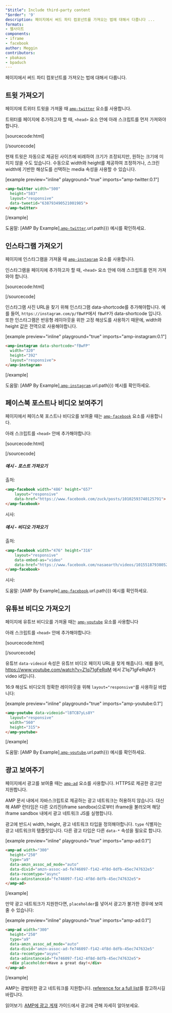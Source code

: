 ```yaml
---
"$title": Include third-party content
"$order": '9'
description: 페이지에서 써드 파티 컴포넌트를 가져오는 법에 대해서 다룹니다 ...
formats:
- 웹사이트
components:
- iframe
- facebook
author: Meggin
contributors:
- pbakaus
- bpaduch
---
```


페이지에서 써드 파티 컴포넌트를 가져오는 법에 대해서 다룹니다.

## 트윗 가져오기

페이지에 트위터 트윗을 가져올 때 [`amp-twitter`](../../../../documentation/components/reference/amp-twitter.md) 요소를 사용합니다.

트위터를 페이지에 추가하고자 할 때, `<head>` 요소 안에 아래 스크립트를 먼저 가져와야 합니다.

[sourcecode:html]
<script async custom-element="amp-twitter"
  src="https://cdn.ampproject.org/v0/amp-twitter-0.1.js"></script>
[/sourcecode]

현재 트윗은 자동으로 제공된 사이즈에 비례하여 크기가 조정되지만, 원하는 크기에 미치지 않을 수도 있습니다. 수동으로 width와 height를 제공하여 조정하거나, 스크린 width에 기반한 해상도를 선택하는 media 속성을 사용할 수 있습니다.

[example preview="inline" playground="true" imports="amp-twitter:0.1"]
```html
<amp-twitter width="500"
  height="583"
  layout="responsive"
  data-tweetid="638793490521001985">
</amp-twitter>
```
[/example]

도움말: [AMP By Example],[`amp-twitter`](../../../../documentation/examples/documentation/amp-twitter.html).url.path}}) 예시를 확인하세요.

## 인스타그램 가져오기

페이지에 인스타그램을 가져올 때 [`amp-instagram`](../../../../documentation/components/reference/amp-instagram.md) 요소를 사용합니다.

인스타그램을 페이지에 추가하고자 할 때, `<head>` 요소 안에 아래 스크립트를 먼저 가져와야 합니다.

[sourcecode:html]
<script async custom-element="amp-instagram"
  src="https://cdn.ampproject.org/v0/amp-instagram-0.1.js"></script>
[/sourcecode]

인스타그램 사진 URL을 찾기 위해 인스타그램 data-shortcode를 추가해야합니다. 예를 들어, `https://instagram.com/p/fBwFP`에서 `fBwFP`가  data-shortcode 입니다. 또한 인스타그램은 반응형 레이아웃을 위한 고정 해상도를 사용하기 때문에, width와 height 값은 전역으로 사용해야합니다.

[example preview="inline" playground="true" imports="amp-instagram:0.1"]
```html
<amp-instagram data-shortcode="fBwFP"
  width="320"
  height="392"
  layout="responsive">
</amp-instagram>
```
[/example]

도움말: [AMP By Example],[`amp-instagram`](../../../../documentation/examples/documentation/amp-instagram.html).url.path}}) 예시를 확인하세요.

## 페이스북 포스트나 비디오 보여주기

페이지에서 페이스북 포스트나 비디오를 보여줄 때는 [`amp-facebook`](../../../../documentation/components/reference/amp-facebook.md) 요소를 사용합니다.

아래 스크립트를 `<head>` 안에 추가해야합니다:

[sourcecode:html]
<script async custom-element="amp-facebook"
  src="https://cdn.ampproject.org/v0/amp-facebook-0.1.js"></script>
[/sourcecode]

##### 예시 - 포스트 가져오기

출처:

```html
<amp-facebook width="486" height="657"
    layout="responsive"
    data-href="https://www.facebook.com/zuck/posts/10102593740125791">
</amp-facebook>
```

시사: <amp-facebook width="486" height="657" layout="responsive" data-href="https://www.facebook.com/zuck/posts/10102593740125791"> </amp-facebook>

##### 예시 - 비디오 가져오기

출처:

```html
<amp-facebook width="476" height="316"
    layout="responsive"
    data-embed-as="video"
    data-href="https://www.facebook.com/nasaearth/videos/10155187938052139">
</amp-facebook>
```

시사: <amp-facebook width="476" height="316" layout="responsive" data-embed-as="video" data-href="https://www.facebook.com/nasaearth/videos/10155187938052139"> </amp-facebook>

도움말: [AMP By Example],[`amp-facebook`](../../../../documentation/examples/documentation/amp-facebook.html).url.path}}) 예시를 확인하세요.

## 유튜브 비디오 가져오기

페이지에 유튜브 비디오를 가져올 때는 [`amp-youtube`](../../../../documentation/components/reference/amp-youtube.md) 요소를 사용합니다

아래 스크립트를 `<head>` 안에 추가해야합니다:

[sourcecode:html]
<script async custom-element="amp-youtube"
  src="https://cdn.ampproject.org/v0/amp-youtube-0.1.js"></script>
[/sourcecode]

유튜브 `data-videoid` 속성은 유튜브 비디오 페이지 URL을 찾게 해줍니다. 예를 들어, https://www.youtube.com/watch?v=Z1q71gFeRqM 에서 Z1q71gFeRqM가 video id입니다.

16:9 해상도 비디오의 정확한 레이아웃을 위해 `layout="responsive"`를 사용하길 바랍니다:

[example preview="inline" playground="true" imports="amp-youtube:0.1"]
```html
<amp-youtube data-videoid="lBTCB7yLs8Y"
  layout="responsive"
  width="560"
  height="315">
</amp-youtube>
```
[/example]

도움말: [AMP By Example],[`amp-youtube`](../../../../documentation/examples/documentation/amp-youtube.html).url.path}}) 예시를 확인하세요.

## 광고 보여주기

페이지에서 광고를 보여줄 때는 [`amp-ad`](../../../../documentation/components/reference/amp-ad.md) 요소를 사용합니다. HTTPS로 제공한 광고만 지원합니다.

AMP 문서 내에서 자바스크립트로 제공하는 광고 네트워크는 허용하지 않습니다. 대신해 AMP 런타임은 다른 오리진(iframe sandbox)으로부터 iframe을 불러오며 해당 iframe sandbox 내에서 광고 네트워크 JS를 실행합니다.

광고에 반드시 width, height, 광고 네트워크 타입을 정의해야합니다. `type` 식별자는 광고 네트워크의 템플릿입니다. 다른 광고 타입은 다른 `data-*` 속성을 필요로 합니다.

[example preview="inline" playground="true" imports="amp-ad:0.1"]
```html
<amp-ad width="300"
  height="250"
  type="a9"
  data-amzn_assoc_ad_mode="auto"
  data-divid="amzn-assoc-ad-fe746097-f142-4f8d-8dfb-45ec747632e5"
  data-recomtype="async"
  data-adinstanceid="fe746097-f142-4f8d-8dfb-45ec747632e5">
</amp-ad>
```
[/example]

만약 광고 네트워크가 지원한다면, `placeholder`를 넣어서 광고가 불가한 경우에 보여줄 수 있습니다:

[example preview="inline" playground="true" imports="amp-ad:0.1"]
```html
<amp-ad width="300"
  height="250"
  type="a9"
  data-amzn_assoc_ad_mode="auto"
  data-divid="amzn-assoc-ad-fe746097-f142-4f8d-8dfb-45ec747632e5"
  data-recomtype="async"
  data-adinstanceid="fe746097-f142-4f8d-8dfb-45ec747632e5">
  <div placeholder>Have a great day!</div>
</amp-ad>
```
[/example]

AMP는 광범위한 광고 네트워크를 지원합니다. [reference for a full list](../../../../documentation/components/reference/amp-ad.md#supported-ad-networks)를 참고하시길 바랍니다.

읽어보기: [AMP에 광고 게재](../../../../documentation/guides-and-tutorials/develop/monetization/index.md) 가이드에서 광고에 관해 자세히 알아보세요.
